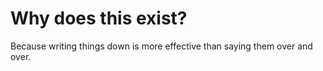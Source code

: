 # Why does this exist?

Because writing things down is more effective than saying them over and over.
